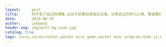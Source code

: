 ```yaml
---
layout:     post
title:      终于有了自己的博客,以后不定期记录成长点滴，分享自己的学习心得，敬请期待！
date:       2018-06-29
author:     LeeQang
header-img: img/post-bg-cook.jpg
catalog: true
tags: cocos,cocoscreater,wechat mini game,wechat mini program,node.js,Express,pomelo
---
```


